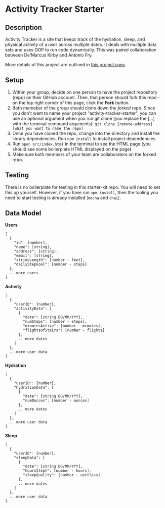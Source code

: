 # Activity Tracker Starter

## Description

Activity Tracker is a site that keeps track of the hydration, sleep, and physical activity of a user across multiple dates. It deals with multiple data sets and uses OOP to run code dynamically. This was paired collaboration between De'Marcus Kirby and Antonio Fry. 

More details of this project are outlined in [this project spec](http://frontend.turing.io/projects/activity-tracker.html).

## Setup

1. Within your group, decide on one person to have the project repository (repo) on their GitHub account. Then, that person should fork this repo - on the top right corner of this page, click the **Fork** button.
1. Both memeber of the group should clone down the _forked_ repo. Since you don't want to name your project "activity-tracker-starter", you can use an optional argument when you run git clone (you replace the [...] with the terminal command arguments): `git clone [remote-address] [what you want to name the repo]`
1. Once you have cloned the repo, change into the directory and install the library dependencies. Run `npm install` to install project dependencies.
1. Run `open src/index.html` in the terminal to see the HTML page (you should see some boilerplate HTML displayed on the page)
1. Make sure both members of your team are collaborators on the forked repo.

## Testing

There is no boilerplate for testing in this starter-kit repo. You will need to set this up yourself. However, if you have run `npm install`, then the tooling you need to start testing is already installed (`mocha` and `chai`).

## Data Model

**Users**

```
[
  {
    "id": [number],
    "name": [string],
    "address": [string],
    "email": [string],
    "strideLength": [number - feet],
    "dailyStepGoal": [number - steps]
  },
  ...more users
]
```

**Activity**

```
[
  {
    "userID": [number],
    "activityData": [
      {
        "date": [string DD/MM/YYY],
        "numSteps": [number - steps],
        "minutesActive": [number - minutes],
        "flightsOfStairs": [number - flights]
      },
      ...more dates
    ]
  },
  ...more user data
]
```

**Hydration**

```
[
  {
    "userID": [number],
    "hydrationData": [
      {
        "date": [string DD/MM/YYY],
        "numOunces": [number - ounces]
      },
      ...more dates
    ]
  },
  ...more user data
]
```

**Sleep**

```
[
  {
    "userID": [number],
    "sleepData": [
      {
        "date": [string DD/MM/YYY],
        "hoursSlept": [number - hours],
        "sleepQuality": [number - unitless]
      },
      ...more dates
    ]
  },
  ...more user data
]
```
